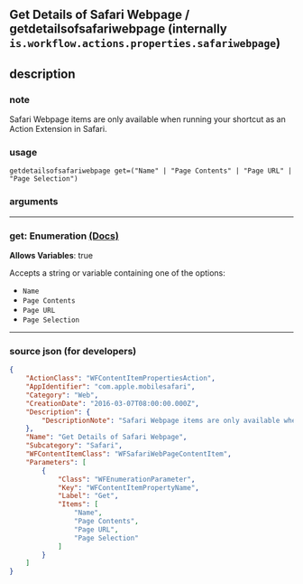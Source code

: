 
## Get Details of Safari Webpage / getdetailsofsafariwebpage (internally `is.workflow.actions.properties.safariwebpage`)


## description

### note

Safari Webpage items are only available when running your shortcut as an Action Extension in Safari.


### usage
```
getdetailsofsafariwebpage get=("Name" | "Page Contents" | "Page URL" | "Page Selection")
```

### arguments

---

### get: Enumeration [(Docs)](https://pfgithub.github.io/shortcutslang/gettingstarted#enum-select-field)
**Allows Variables**: true



Accepts a string 
or variable
containing one of the options:

- `Name`
- `Page Contents`
- `Page URL`
- `Page Selection`

---

### source json (for developers)

```json
{
	"ActionClass": "WFContentItemPropertiesAction",
	"AppIdentifier": "com.apple.mobilesafari",
	"Category": "Web",
	"CreationDate": "2016-03-07T08:00:00.000Z",
	"Description": {
		"DescriptionNote": "Safari Webpage items are only available when running your shortcut as an Action Extension in Safari."
	},
	"Name": "Get Details of Safari Webpage",
	"Subcategory": "Safari",
	"WFContentItemClass": "WFSafariWebPageContentItem",
	"Parameters": [
		{
			"Class": "WFEnumerationParameter",
			"Key": "WFContentItemPropertyName",
			"Label": "Get",
			"Items": [
				"Name",
				"Page Contents",
				"Page URL",
				"Page Selection"
			]
		}
	]
}
```
